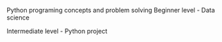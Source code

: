 Python programing concepts and problem solving Beginner level  -  Data science 


Intermediate level  -  Python project 

